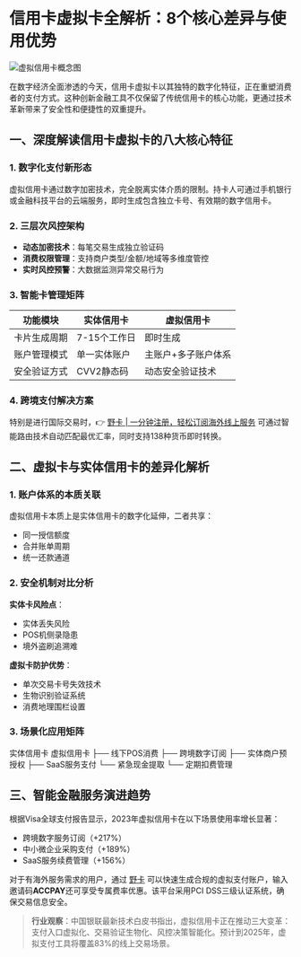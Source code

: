 # 信用卡虚拟卡全解析：8个核心差异与使用优势

![虚拟信用卡概念图](/d3d3d3/808080?text=Digital+Payment+Concept)

在数字经济全面渗透的今天，信用卡虚拟卡以其独特的数字化特征，正在重塑消费者的支付方式。这种创新金融工具不仅保留了传统信用卡的核心功能，更通过技术革新带来了安全性和便捷性的双重提升。

## 一、深度解读信用卡虚拟卡的八大核心特征

### 1. 数字化支付新形态
虚拟信用卡通过数字加密技术，完全脱离实体介质的限制。持卡人可通过手机银行或金融科技平台的云端服务，即时生成包含独立卡号、有效期的数字信用卡。

### 2. 三层次风控架构
- **动态加密技术**：每笔交易生成独立验证码
- **消费权限管理**：支持商户类型/金额/地域等多维度管控
- **实时风控预警**：大数据监测异常交易行为

### 3. 智能卡管理矩阵
| 功能模块        | 实体信用卡         | 虚拟信用卡          |
|---------------|----------------|-------------------|
| 卡片生成周期    | 7-15个工作日    | 即时生成           |
| 账户管理模式    | 单一实体账户      | 主账户+多子账户体系 |
| 安全验证方式    | CVV2静态码      | 动态安全验证技术    |

### 4. 跨境支付解决方案
特别是进行国际交易时，👉 [野卡 | 一分钟注册，轻松订阅海外线上服务](https://bbtdd.com/yeka) 可通过智能路由技术自动匹配最优汇率，同时支持138种货币即时转换。

## 二、虚拟卡与实体信用卡的差异化解析

### 1. 账户体系的本质关联
虚拟信用卡本质上是实体信用卡的数字化延伸，二者共享：
- 同一授信额度
- 合并账单周期
- 统一还款通道

### 2. 安全机制对比分析
**实体卡风险点**：
- 实体丢失风险
- POS机侧录隐患
- 境外盗刷追溯难

**虚拟卡防护优势**：
- 单次交易卡号失效技术
- 生物识别验证系统
- 消费地理围栏设置

### 3. 场景化应用矩阵

实体信用卡         虚拟信用卡
├── 线下POS消费      ├── 跨境数字订阅
├── 实体商户预授权    ├── SaaS服务支付
└── 紧急现金提取      └── 定期扣费管理


## 三、智能金融服务演进趋势

根据Visa全球支付报告显示，2023年虚拟信用卡在以下场景使用率增长显著：
- 跨境数字服务订阅（+217%）
- 中小微企业采购支付（+189%）
- SaaS服务续费管理（+156%）

对于有海外服务需求的用户，通过 [野卡](https://bbtdd.com/yeka) 可以快速生成合规的虚拟支付账户，输入邀请码**ACCPAY**还可享受专属费率优惠。该平台采用PCI DSS三级认证系统，确保交易信息安全。

> **行业观察**：中国银联最新技术白皮书指出，虚拟信用卡正在推动三大变革：支付入口虚拟化、交易验证生物化、风控决策智能化。预计到2025年，虚拟支付工具将覆盖83%的线上交易场景。
